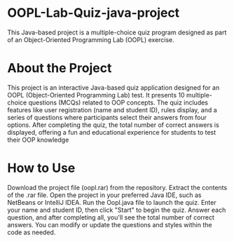 # OOPL-Lab-Quiz-java-project
This Java-based project is a multiple-choice quiz program designed as part of an Object-Oriented Programming Lab (OOPL) exercise.
# About the Project
This project is an interactive Java-based quiz application designed for an OOPL (Object-Oriented Programming Lab) test. It presents 10 multiple-choice questions (MCQs) related to OOP concepts. The quiz includes features like user registration (name and student ID), rules display, and a series of questions where participants select their answers from four options. After completing the quiz, the total number of correct answers is displayed, offering a fun and educational experience for students to test their OOP knowledge
# How to Use
Download the project file (oopl.rar) from the repository.
Extract the contents of the .rar file.
Open the project in your preferred Java IDE, such as NetBeans or IntelliJ IDEA.
Run the Oopl.java file to launch the quiz.
Enter your name and student ID, then click "Start" to begin the quiz.
Answer each question, and after completing all, you'll see the total number of correct answers. You can modify or update the questions and styles within the code as needed.

